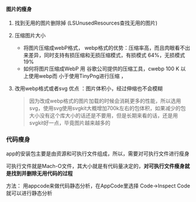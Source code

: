 #### 图片的瘦身

1. 找到无用的图片删除掉 (LSUnusedResources查找无用的图片) 

2. 压缩图片大小
   
   - 将图片压缩成webP格式，
  webp格式的优势：压缩率高，而且肉眼看不出来差异，同时支持有损压缩和无损压缩模式，有损模式 64%，无损模式 19%
   - 如何将图片压缩成WebP 
     用 谷歌公司提供的压缩工具，cwebp
     100 K 以上使用webp而 小于使用TinyPng进行压缩 ，
   
3. 改用webp格式或者svg
优点 ：图片体积小，经过伸缩也不会模糊
   
   > 因为改成webp格式的图片加载的时候会消耗更多的性能，所以选用svg，使用svg使用svgkit大概增加700k左右的包体积，如果减少的包大小没有这个库大小的话还是不要用，但是长期来看的话，还是用svgkit好一点，毕竟图片越来越多的



### 代码瘦身

app的安装包主要是由资源和可执行文件组成，所以，需要对可执行文件进行瘦身

可执行文件就是Mach-O文件，其大小就是有代码量决定的，**对可执行文件瘦身就是找到并删除无用代码的过程**

方法： 用appcode来做代码静态分析，在AppCode里选择 Code->Inspect Code 就可以进行静态分析